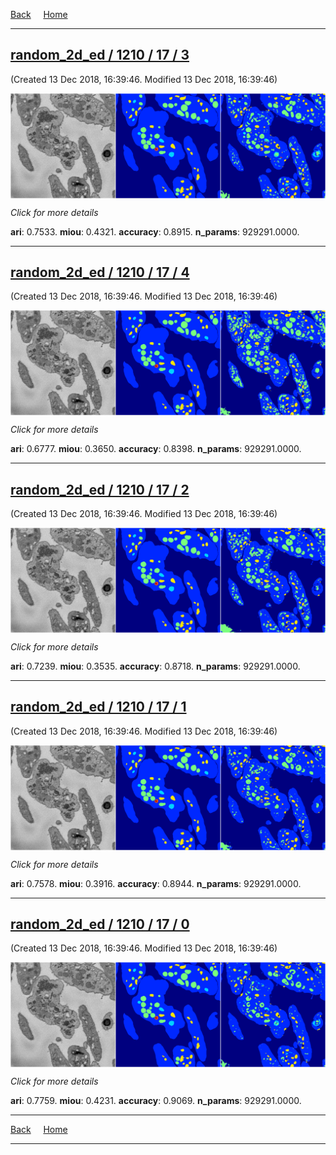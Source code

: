 
[Back](..)&nbsp;&nbsp;&nbsp;&nbsp;&nbsp;[Home](https://leapmanlab.github.io/snapshots)

---

<div class="summary"><a href="3"><h2>random_2d_ed / 1210 / 17 / 3</h2></a><p>(Created 13 Dec 2018, 16:39:46. Modified 13 Dec 2018, 16:39:46)
</p><a href="3"><img src="3/media/summary.png" align="center"></a><p>
<i>Click for more details</i>
</p></div>

**ari**: 0.7533. **miou**: 0.4321. **accuracy**: 0.8915. **n_params**: 929291.0000. 

---

<div class="summary"><a href="4"><h2>random_2d_ed / 1210 / 17 / 4</h2></a><p>(Created 13 Dec 2018, 16:39:46. Modified 13 Dec 2018, 16:39:46)
</p><a href="4"><img src="4/media/summary.png" align="center"></a><p>
<i>Click for more details</i>
</p></div>

**ari**: 0.6777. **miou**: 0.3650. **accuracy**: 0.8398. **n_params**: 929291.0000. 

---

<div class="summary"><a href="2"><h2>random_2d_ed / 1210 / 17 / 2</h2></a><p>(Created 13 Dec 2018, 16:39:46. Modified 13 Dec 2018, 16:39:46)
</p><a href="2"><img src="2/media/summary.png" align="center"></a><p>
<i>Click for more details</i>
</p></div>

**ari**: 0.7239. **miou**: 0.3535. **accuracy**: 0.8718. **n_params**: 929291.0000. 

---

<div class="summary"><a href="1"><h2>random_2d_ed / 1210 / 17 / 1</h2></a><p>(Created 13 Dec 2018, 16:39:46. Modified 13 Dec 2018, 16:39:46)
</p><a href="1"><img src="1/media/summary.png" align="center"></a><p>
<i>Click for more details</i>
</p></div>

**ari**: 0.7578. **miou**: 0.3916. **accuracy**: 0.8944. **n_params**: 929291.0000. 

---

<div class="summary"><a href="0"><h2>random_2d_ed / 1210 / 17 / 0</h2></a><p>(Created 13 Dec 2018, 16:39:46. Modified 13 Dec 2018, 16:39:46)
</p><a href="0"><img src="0/media/summary.png" align="center"></a><p>
<i>Click for more details</i>
</p></div>

**ari**: 0.7759. **miou**: 0.4231. **accuracy**: 0.9069. **n_params**: 929291.0000. 

---

[Back](..)&nbsp;&nbsp;&nbsp;&nbsp;&nbsp;[Home](https://leapmanlab.github.io/snapshots)

---
